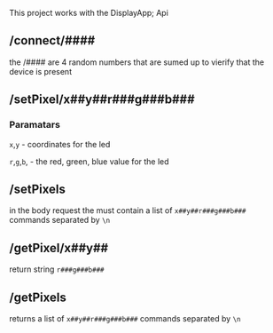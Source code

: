 This project works with the DisplayApp;
Api

## /connect/####
the /#### are 4 random numbers that are sumed up to vierify that the device is present

## /setPixel/x##y##r###g###b###
### Paramatars

`x`,`y` - coordinates for the led

`r`,`g`,`b`, - the red, green, blue value for the led

## /setPixels
in the body request the must contain a list of `x##y##r###g###b###` commands separated by `\n`

## /getPixel/x##y##
return string `r###g###b###`

## /getPixels
returns a list of `x##y##r###g###b###` commands separated by `\n`